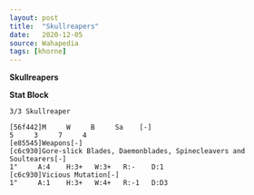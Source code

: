 ```yaml
---
layout: post
title:  "Skullreapers"
date:   2020-12-05
source: Wahapedia
tags: [khorne]
---
```


**Skullreapers**

**Stat Block**
```
3/3 Skullreaper
```

```
[56f442]M     W     B     Sa    [-]
5     3     7     4     
[e85545]Weapons[-]
[c6c930]Gore-slick Blades, Daemonblades, Spinecleavers and Soultearers[-]
1"     A:4    H:3+   W:3+   R:-    D:1   
[c6c930]Vicious Mutation[-]
1"     A:1    H:3+   W:4+   R:-1   D:D3  
```


